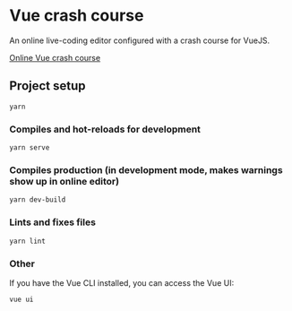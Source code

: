 # Vue crash course

An online live-coding editor configured with a crash course for VueJS.

<a href="https://vue-crash-course.now.sh/">Online Vue crash course</a>

## Project setup
```
yarn
```

### Compiles and hot-reloads for development
```
yarn serve
```

### Compiles production (in development mode, makes warnings show up in online editor)
```
yarn dev-build
```

### Lints and fixes files
```
yarn lint
```

### Other
If you have the Vue CLI installed, you can access the Vue UI:
```
vue ui
```
